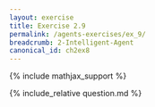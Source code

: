 ```yaml
---
layout: exercise
title: Exercise 2.9
permalink: /agents-exercises/ex_9/
breadcrumb: 2-Intelligent-Agent
canonical_id: ch2ex8
---
```


{% include mathjax_support %}
<div id="hiddden">{% include_relative question.md %}</div>